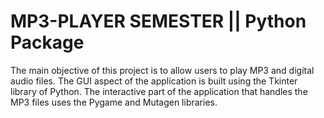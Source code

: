 # MP3-PLAYER SEMESTER || Python Package

The main objective of this project is to allow users to play MP3 and digital audio files. The GUI aspect of the application is built using the Tkinter library of Python. The interactive part of the application that handles the MP3 files uses the Pygame and Mutagen libraries.
